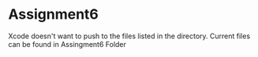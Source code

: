 # Assignment6

Xcode doesn't want to push to the files listed in the directory.
Current files can be found in Assingment6 Folder
